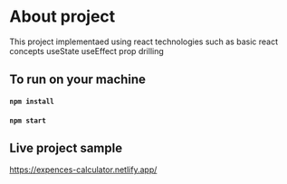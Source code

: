 # About project

This project implementaed using react technologies such as
basic react concepts
useState
useEffect
prop drilling

## To run on your machine
#### `npm install`
#### `npm start`

## Live project sample
https://expences-calculator.netlify.app/
